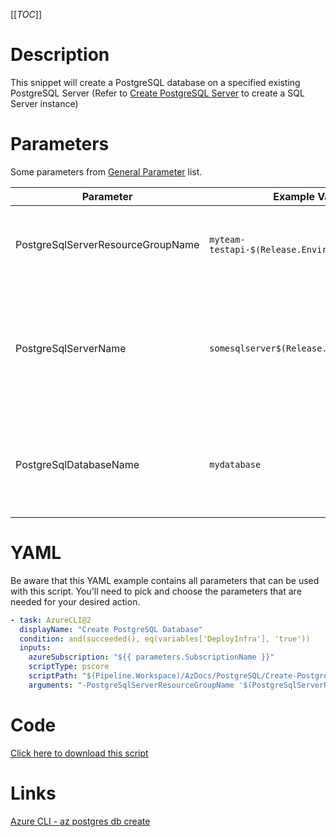 [[_TOC_]]

# Description

This snippet will create a PostgreSQL database on a specified existing PostgreSQL Server (Refer to [Create PostgreSQL Server](/Azure/AzDocs-v1/Scripts/PostgreSQL/Create-PostgreSQL-Server) to create a SQL Server instance)

# Parameters

Some parameters from [General Parameter](/Azure/AzDocs-v1/Scripts) list.

| Parameter                         | Example Value                               | Description                                                                                         |
| --------------------------------- | ------------------------------------------- | --------------------------------------------------------------------------------------------------- |
| PostgreSqlServerResourceGroupName | `myteam-testapi-$(Release.EnvironmentName)` | The name of the Resource Group the PostgreSQL server was created                                    |
| PostgreSqlServerName              | `somesqlserver$(Release.EnvironmentName)`   | The name for the PostgreSQL Server resource. This has to be an existing PostgreSQL Server instance. |
| PostgreSqlDatabaseName            | `mydatabase`                                | The name for the PostgreSQL Database to create. Stick to alphanumerical and hyphens etc             |

# YAML

Be aware that this YAML example contains all parameters that can be used with this script. You'll need to pick and choose the parameters that are needed for your desired action.

```yaml
- task: AzureCLI@2
  displayName: "Create PostgreSQL Database"
  condition: and(succeeded(), eq(variables['DeployInfra'], 'true'))
  inputs:
    azureSubscription: "${{ parameters.SubscriptionName }}"
    scriptType: pscore
    scriptPath: "$(Pipeline.Workspace)/AzDocs/PostgreSQL/Create-PostgreSQL-Database.ps1"
    arguments: "-PostgreSqlServerResourceGroupName '$(PostgreSqlServerResourceGroupName)' -PostgreSqlServerName '$(PostgreSqlServerName)' -PostgreSqlDatabaseName '$(PostgreSqlDatabaseName)'"
```

# Code

[Click here to download this script](../../../../../src/PostgreSQL/Create-PostgreSQL-Database.ps1)

# Links

[Azure CLI - az postgres db create](https://docs.microsoft.com/en-us/cli/azure/postgres/db?view=azure-cli-latest#az_postgres_db_create)
